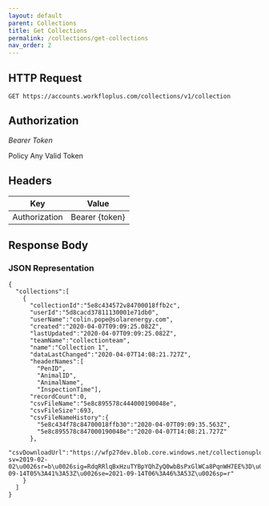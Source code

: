 ```yaml
---
layout: default
parent: Collections
title: Get Collections
permalink: /collections/get-collections
nav_order: 2
---
```



## HTTP Request

```
GET https://accounts.workfloplus.com/collections/v1/collection
```

## Authorization

*Bearer Token*

Policy
Any Valid Token


## Headers

| Key     | Value        |
| ----------- | ----------- |
| Authorization | Bearer {token}      |


## Response Body
### JSON Representation
```
{
  "collections":[
    {
      "collectionId":"5e8c434572v84700018ffb2c",
      "userId":"5d8cacd37811130001e71db0",
      "userName":"colin.pope@solarenergy.com",
      "created":"2020-04-07T09:09:25.082Z",
      "lastUpdated":"2020-04-07T09:09:25.082Z",
      "teamName":"collectionteam",
      "name":"Collection 1",
      "dataLastChanged":"2020-04-07T14:08:21.727Z",
      "headerNames":[
        "PenID",
        "AnimalID",
        "AnimalName",
        "InspectionTime"],
      "recordCount":0,
      "csvFileName":"5e8c895578c444000190048e",
      "csvFileSize":693,
      "csvFileNameHistory":{
        "5e8c434f78c84700018ffb30":"2020-04-07T09:09:35.563Z",
        "5e8c895578c847000190048e":"2020-04-07T14:08:21.727Z"
      },
      "csvDownloadUrl":"https://wfp27dev.blob.core.windows.net/collectionuploads/collectionteam/5e8c895578c444000190048e?sv=2019-02-02\u0026sr=b\u0026sig=RdqRRlqBxHzuTYBpYQhZyQ0wbBsPxGlWCa8PqnWH7EE%3D\u0026st=2021-09-14T05%3A41%3A53Z\u0026se=2021-09-14T06%3A46%3A53Z\u0026sp=r"
    }
  ]
}
```
